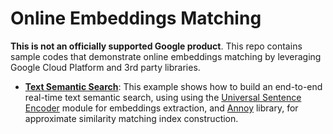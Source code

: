 # Online Embeddings Matching

**This is not an officially supported Google product**. This repo
contains sample codes that demonstrate online embeddings matching
by leveraging Google Cloud Platform and 3rd party libraries.


* **[Text Semantic Search](text-semantic-search/README.md)**: This example shows how to build an end-to-end real-time text semantic search, using
using the [Universal Sentence Encoder](https://tfhub.dev/google/universal-sentence-encoder/2) 
module for embeddings extraction, 
and [Annoy](https://github.com/spotify/annoy) library, for approximate similarity matching index construction.

